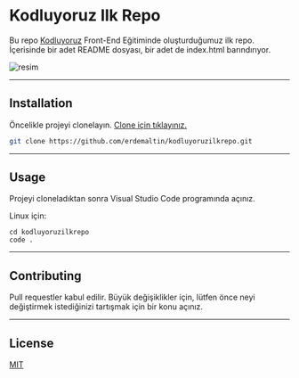 # Kodluyoruz Ilk Repo

Bu repo [Kodluyoruz](https://www.kodluyoruz.org) Front-End Eğitiminde oluşturduğumuz ilk repo. İçerisinde bir adet README dosyası, bir adet de index.html barındırıyor.

![resim](https://www.hizliresim.com/fr6d2l1)

---

## Installation

Öncelikle projeyi clonelayın. [Clone için tıklayınız.](https://github.com/erdemaltin/kodluyoruzilkrepo.git)

```bash
git clone https://github.com/erdemaltin/kodluyoruzilkrepo.git
```
---

## Usage

Projeyi cloneladıktan sonra Visual Studio Code programında açınız.

Linux için:
```linux
cd kodluyoruzilkrepo
code .
```

---

## Contributing
Pull requestler kabul edilir. Büyük değişiklikler için, lütfen önce neyi değiştirmek istediğinizi tartışmak için bir konu açınız.

---

## License
[MIT](https://choosealicense.com/licenses/mit/)